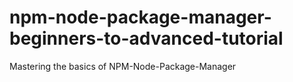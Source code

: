 # npm-node-package-manager-beginners-to-advanced-tutorial
Mastering the basics of NPM-Node-Package-Manager
